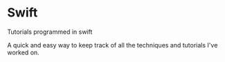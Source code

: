 # Swift
Tutorials programmed in swift

A quick and easy way to keep track of all the techniques and tutorials I've worked on.
